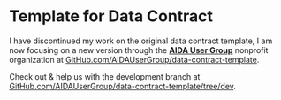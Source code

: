 

# Template for Data Contract

I have discontinued my work on the original data contract template, I am now focusing on a new version through the **[AIDA User Group](https://aidaug.org)** nonprofit organization at [GitHub.com/AIDAUserGroup/data-contract-template](https://github.com/AIDAUserGroup/data-contract-template).

Check out & help us with the development branch at [GitHub.com/AIDAUserGroup/data-contract-template/tree/dev](https://github.com/AIDAUserGroup/data-contract-template/tree/dev).
